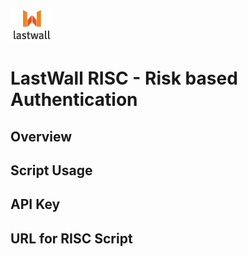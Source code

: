 ![Lastwall Logo](lw-logo.jpg) 
# LastWall RISC - Risk based Authentication

## Overview


## Script Usage




## API Key




## URL for RISC Script

